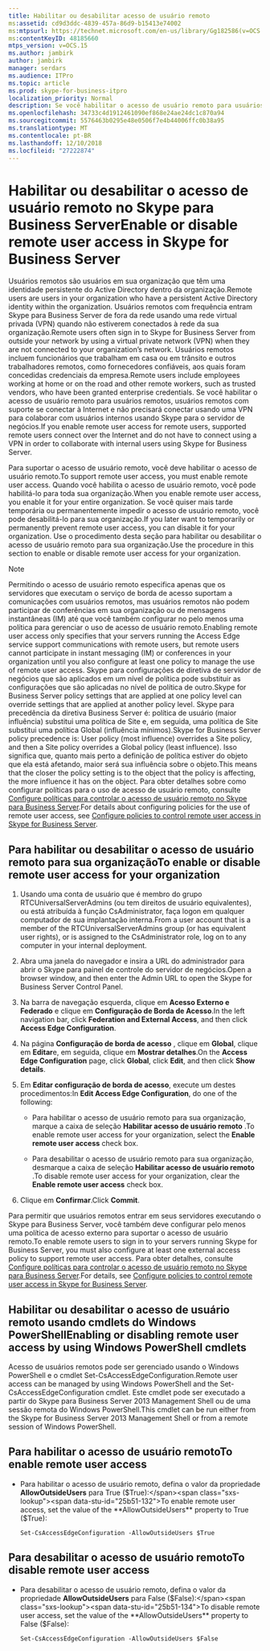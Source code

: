 ```yaml
---
title: Habilitar ou desabilitar acesso de usuário remoto
ms:assetid: cd9d3ddc-4839-457a-86d9-b15413e74002
ms:mtpsurl: https://technet.microsoft.com/en-us/library/Gg182586(v=OCS.15)
ms:contentKeyID: 48185660
mtps_version: v=OCS.15
ms.author: jambirk
author: jambirk
manager: serdars
ms.audience: ITPro
ms.topic: article
ms.prod: skype-for-business-itpro
localization_priority: Normal
description: Se você habilitar o acesso de usuário remoto para usuários remotos, usuários remotos com suporte se conectar à Internet e não precisará conectar usando uma VPN para colaborar com usuários internos usando Skype para o servidor de negócios.
ms.openlocfilehash: 34733c4d1912461090ef868e24ae24dc1c870a94
ms.sourcegitcommit: 5576463b0295e48e0506f7e4b44006ffc0b38a95
ms.translationtype: MT
ms.contentlocale: pt-BR
ms.lasthandoff: 12/10/2018
ms.locfileid: "27222874"
---
```

# <a name="enable-or-disable-remote-user-access-in-skype-for-business-server"></a><span data-ttu-id="25b51-103">Habilitar ou desabilitar o acesso de usuário remoto no Skype para Business Server</span><span class="sxs-lookup"><span data-stu-id="25b51-103">Enable or disable remote user access in Skype for Business Server</span></span>

<span data-ttu-id="25b51-104">Usuários remotos são usuários em sua organização que têm uma identidade persistente do Active Directory dentro da organização.</span><span class="sxs-lookup"><span data-stu-id="25b51-104">Remote users are users in your organization who have a persistent Active Directory identity within the organization.</span></span> <span data-ttu-id="25b51-105">Usuários remotos com frequência entram Skype para Business Server de fora da rede usando uma rede virtual privada (VPN) quando não estiverem conectados à rede da sua organização.</span><span class="sxs-lookup"><span data-stu-id="25b51-105">Remote users often sign in to Skype for Business Server from outside your network by using a virtual private network (VPN) when they are not connected to your organization’s network.</span></span> <span data-ttu-id="25b51-106">Usuários remotos incluem funcionários que trabalham em casa ou em trânsito e outros trabalhadores remotos, como fornecedores confiáveis, aos quais foram concedidas credenciais da empresa.</span><span class="sxs-lookup"><span data-stu-id="25b51-106">Remote users include employees working at home or on the road and other remote workers, such as trusted vendors, who have been granted enterprise credentials.</span></span> <span data-ttu-id="25b51-107">Se você habilitar o acesso de usuário remoto para usuários remotos, usuários remotos com suporte se conectar à Internet e não precisará conectar usando uma VPN para colaborar com usuários internos usando Skype para o servidor de negócios.</span><span class="sxs-lookup"><span data-stu-id="25b51-107">If you enable remote user access for remote users, supported remote users connect over the Internet and do not have to connect using a VPN in order to collaborate with internal users using Skype for Business Server.</span></span>

<span data-ttu-id="25b51-108">Para suportar o acesso de usuário remoto, você deve habilitar o acesso de usuário remoto.</span><span class="sxs-lookup"><span data-stu-id="25b51-108">To support remote user access, you must enable remote user access.</span></span> <span data-ttu-id="25b51-109">Quando você habilita o acesso de usuário remoto, você pode habilitá-lo para toda sua organização.</span><span class="sxs-lookup"><span data-stu-id="25b51-109">When you enable remote user access, you enable it for your entire organization.</span></span> <span data-ttu-id="25b51-110">Se você quiser mais tarde temporária ou permanentemente impedir o acesso de usuário remoto, você pode desabilitá-lo para sua organização.</span><span class="sxs-lookup"><span data-stu-id="25b51-110">If you later want to temporarily or permanently prevent remote user access, you can disable it for your organization.</span></span> <span data-ttu-id="25b51-111">Use o procedimento desta seção para habilitar ou desabilitar o acesso de usuário remoto para sua organização.</span><span class="sxs-lookup"><span data-stu-id="25b51-111">Use the procedure in this section to enable or disable remote user access for your organization.</span></span>


> [!NOTE]  
> <span data-ttu-id="25b51-112">Permitindo o acesso de usuário remoto especifica apenas que os servidores que executam o serviço de borda de acesso suportam a comunicações com usuários remotos, mas usuários remotos não podem participar de conferências em sua organização ou de mensagens instantâneas (IM) até que você também configurar no pelo menos uma política para gerenciar o uso de acesso de usuário remoto.</span><span class="sxs-lookup"><span data-stu-id="25b51-112">Enabling remote user access only specifies that your servers running the Access Edge service support communications with remote users, but remote users cannot participate in instant messaging (IM) or conferences in your organization until you also configure at least one policy to manage the use of remote user access.</span></span> <span data-ttu-id="25b51-113">Skype para configurações de diretiva de servidor de negócios que são aplicados em um nível de política pode substituir as configurações que são aplicadas no nível de política de outro.</span><span class="sxs-lookup"><span data-stu-id="25b51-113">Skype for Business Server policy settings that are applied at one policy level can override settings that are applied at another policy level.</span></span> <span data-ttu-id="25b51-114">Skype para precedência da diretiva Business Server é: política de usuário (maior influência) substitui uma política de Site e, em seguida, uma política de Site substitui uma política Global (influência mínimos).</span><span class="sxs-lookup"><span data-stu-id="25b51-114">Skype for Business Server policy precedence is: User policy (most influence) overrides a Site policy, and then a Site policy overrides a Global policy (least influence).</span></span> <span data-ttu-id="25b51-115">Isso significa que, quanto mais perto a definição de política estiver do objeto que ela está afetando, maior será sua influência sobre o objeto.</span><span class="sxs-lookup"><span data-stu-id="25b51-115">This means that the closer the policy setting is to the object that the policy is affecting, the more influence it has on the object.</span></span> <span data-ttu-id="25b51-116">Para obter detalhes sobre como configurar políticas para o uso de acesso de usuário remoto, consulte [Configure políticas para controlar o acesso de usuário remoto no Skype para Business Server](../external-access-policies/configure-policies-to-control-remote-user-access.md).</span><span class="sxs-lookup"><span data-stu-id="25b51-116">For details about configuring policies for the use of remote user access, see [Configure policies to control remote user access in Skype for Business Server](../external-access-policies/configure-policies-to-control-remote-user-access.md).</span></span>


## <a name="to-enable-or-disable-remote-user-access-for-your-organization"></a><span data-ttu-id="25b51-117">Para habilitar ou desabilitar o acesso de usuário remoto para sua organização</span><span class="sxs-lookup"><span data-stu-id="25b51-117">To enable or disable remote user access for your organization</span></span>

1.  <span data-ttu-id="25b51-118">Usando uma conta de usuário que é membro do grupo RTCUniversalServerAdmins (ou tem direitos de usuário equivalentes), ou está atribuída à função CsAdministrator, faça logon em qualquer computador de sua implantação interna.</span><span class="sxs-lookup"><span data-stu-id="25b51-118">From a user account that is a member of the RTCUniversalServerAdmins group (or has equivalent user rights), or is assigned to the CsAdministrator role, log on to any computer in your internal deployment.</span></span>

2.  <span data-ttu-id="25b51-119">Abra uma janela do navegador e insira a URL do administrador para abrir o Skype para painel de controle do servidor de negócios.</span><span class="sxs-lookup"><span data-stu-id="25b51-119">Open a browser window, and then enter the Admin URL to open the Skype for Business Server Control Panel.</span></span> 

3.  <span data-ttu-id="25b51-120">Na barra de navegação esquerda, clique em **Acesso Externo e Federado** e clique em **Configuração de Borda de Acesso**.</span><span class="sxs-lookup"><span data-stu-id="25b51-120">In the left navigation bar, click **Federation and External Access**, and then click **Access Edge Configuration**.</span></span>

4.  <span data-ttu-id="25b51-121">Na página **Configuração de borda de acesso** , clique em **Global**, clique em **Editar**e, em seguida, clique em **Mostrar detalhes**.</span><span class="sxs-lookup"><span data-stu-id="25b51-121">On the **Access Edge Configuration** page, click **Global**, click **Edit**, and then click **Show details**.</span></span>

5.  <span data-ttu-id="25b51-122">Em **Editar configuração de borda de acesso**, execute um destes procedimentos:</span><span class="sxs-lookup"><span data-stu-id="25b51-122">In **Edit Access Edge Configuration**, do one of the following:</span></span>
    
      - <span data-ttu-id="25b51-123">Para habilitar o acesso de usuário remoto para sua organização, marque a caixa de seleção **Habilitar acesso de usuário remoto** .</span><span class="sxs-lookup"><span data-stu-id="25b51-123">To enable remote user access for your organization, select the **Enable remote user access** check box.</span></span>
    
      - <span data-ttu-id="25b51-124">Para desabilitar o acesso de usuário remoto para sua organização, desmarque a caixa de seleção **Habilitar acesso de usuário remoto** .</span><span class="sxs-lookup"><span data-stu-id="25b51-124">To disable remote user access for your organization, clear the **Enable remote user access** check box.</span></span>

6.  <span data-ttu-id="25b51-125">Clique em **Confirmar**.</span><span class="sxs-lookup"><span data-stu-id="25b51-125">Click **Commit**.</span></span>

<span data-ttu-id="25b51-126">Para permitir que usuários remotos entrar em seus servidores executando o Skype para Business Server, você também deve configurar pelo menos uma política de acesso externo para suportar o acesso de usuário remoto.</span><span class="sxs-lookup"><span data-stu-id="25b51-126">To enable remote users to sign in to your servers running Skype for Business Server, you must also configure at least one external access policy to support remote user access.</span></span> <span data-ttu-id="25b51-127">Para obter detalhes, consulte [Configure políticas para controlar o acesso de usuário remoto no Skype para Business Server](../external-access-policies/configure-policies-to-control-remote-user-access.md).</span><span class="sxs-lookup"><span data-stu-id="25b51-127">For details, see [Configure policies to control remote user access in Skype for Business Server](../external-access-policies/configure-policies-to-control-remote-user-access.md).</span></span>


## <a name="enabling-or-disabling-remote-user-access-by-using-windows-powershell-cmdlets"></a><span data-ttu-id="25b51-128">Habilitar ou desabilitar o acesso de usuário remoto usando cmdlets do Windows PowerShell</span><span class="sxs-lookup"><span data-stu-id="25b51-128">Enabling or disabling remote user access by using Windows PowerShell cmdlets</span></span>

<span data-ttu-id="25b51-129">Acesso de usuários remotos pode ser gerenciado usando o Windows PowerShell e o cmdlet Set-CsAccessEdgeConfiguration.</span><span class="sxs-lookup"><span data-stu-id="25b51-129">Remote user access can be managed by using Windows PowerShell and the Set-CsAccessEdgeConfiguration cmdlet.</span></span> <span data-ttu-id="25b51-130">Este cmdlet pode ser executado a partir do Skype para Business Server 2013 Management Shell ou de uma sessão remota do Windows PowerShell.</span><span class="sxs-lookup"><span data-stu-id="25b51-130">This cmdlet can be run either from the Skype for Business Server 2013 Management Shell or from a remote session of Windows PowerShell.</span></span> 

## <a name="to-enable-remote-user-access"></a><span data-ttu-id="25b51-131">Para habilitar o acesso de usuário remoto</span><span class="sxs-lookup"><span data-stu-id="25b51-131">To enable remote user access</span></span>

  - <span data-ttu-id="25b51-132">Para habilitar o acesso de usuário remoto, defina o valor da propriedade **AllowOutsideUsers** para True ($True):</span><span class="sxs-lookup"><span data-stu-id="25b51-132">To enable remote user access, set the value of the **AllowOutsideUsers** property to True ($True):</span></span>
    
        Set-CsAccessEdgeConfiguration -AllowOutsideUsers $True

## <a name="to-disable-remote-user-access"></a><span data-ttu-id="25b51-133">Para desabilitar o acesso de usuário remoto</span><span class="sxs-lookup"><span data-stu-id="25b51-133">To disable remote user access</span></span>

  - <span data-ttu-id="25b51-134">Para desabilitar o acesso de usuário remoto, defina o valor da propriedade **AllowOutsideUsers** para False ($False):</span><span class="sxs-lookup"><span data-stu-id="25b51-134">To disable remote user access, set the value of the **AllowOutsideUsers** property to False ($False):</span></span>
    
        Set-CsAccessEdgeConfiguration -AllowOutsideUsers $False


